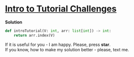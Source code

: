# [Intro to Tutorial Challenges](https://www.hackerrank.com/challenges/tutorial-intro)

**Solution**
```python
def introTutorial(V: int, arr: list[int]) -> int:
    return arr.index(V)
```

If it is useful for you - I am happy. Please, press **star**.  
If you know, how to make my solution better - please, text me.
